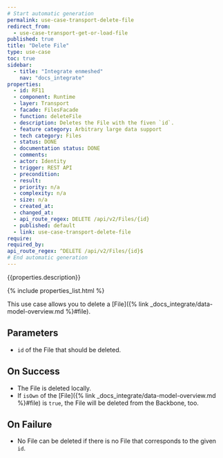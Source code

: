 ```yaml
---
# Start automatic generation
permalink: use-case-transport-delete-file
redirect_from:
  - use-case-transport-get-or-load-file
published: true
title: "Delete File"
type: use-case
toc: true
sidebar:
  - title: "Integrate enmeshed"
    nav: "docs_integrate"
properties:
  - id: RF11
  - component: Runtime
  - layer: Transport
  - facade: FilesFacade
  - function: deleteFile
  - description: Deletes the File with the fiven `id`.
  - feature category: Arbitrary large data support
  - tech category: Files
  - status: DONE
  - documentation status: DONE
  - comments:
  - actor: Identity
  - trigger: REST API
  - precondition:
  - result:
  - priority: n/a
  - complexity: n/a
  - size: n/a
  - created_at:
  - changed_at:
  - api_route_regex: DELETE /api/v2/Files/{id}
  - published: default
  - link: use-case-transport-delete-file
require:
required_by:
api_route_regex: ^DELETE /api/v2/Files/{id}$
# End automatic generation
---
```


{{properties.description}}

{% include properties_list.html %}

This use case allows you to delete a [File]({% link _docs_integrate/data-model-overview.md %}#file).

## Parameters

- `id` of the File that should be deleted.

## On Success

- The File is deleted locally.
- If `isOwn` of the [File]({% link _docs_integrate/data-model-overview.md %}#file) is `true`, the File will be deleted from the Backbone, too.

## On Failure

- No File can be deleted if there is no File that corresponds to the given `id`.
